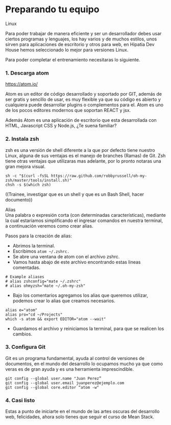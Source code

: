 # Preparando tu equipo   
Linux

Para poder trabajar de manera eficiente y ser un desarrollador debes usar ciertos programas y lenguajes, los hay varios y de muchos estilos, unos sirven para aplicaciones de escritorio y otros para web, en Hipatia Dev House hemos seleccionado lo mejor para versiones Linux.

Para poder completar el entrenamiento necesitaras lo siguiente.

### 1. Descarga atom

https://atom.io/

Atom es un editor de código desarrollado y soportado por GIT, además de ser gratis y sencillo de usar, es muy flexible ya que su código es abierto y cualquiera puede desarrollar plugins o complementos para el. Atom es uno de los pocos editores modernos que soportan REACT y jsx.

Además Atom es una aplicación de escritorio que esta desarrollada con HTML, Javascript CSS y Node.js, ¿Te suena familiar?

### 2. Instala zsh

zsh es una versión de shell diferente a la que por defecto tiene nuestro Linux, alguna de sus ventajas es el manejo de branches (Ramas) de Git. Zsh tiene otras ventajas que utilizaras mas adelante, por lo pronto notaras una gran mejora visual.

```
sh -c "$(curl -fsSL https://raw.github.com/robbyrussell/oh-my-zsh/master/tools/install.sh)"
chsh -s $(which zsh)
```
((Trainee, investigar que es un shell y que es un Bash Shell, hacer documento))

Alias   
Una palabra o expresión corta (con determinadas características), mediante la cual estaríamos simplificando el ingresar comandos en nuestra terminal, a continuación veremos como crear alias.

Pasos para la creación de alias:

- Abrimos la terminal.
- Escribimos ```atom ~/.zshrc.```
- Se abre una ventana de atom con el archivo zshrc.
- Vamos hasta abajo de este archivo encontrando estas lineas comentadas.
```
# Example aliases
# alias zshconfig="mate ~/.zshrc"
# alias ohmyzsh="mate ~/.oh-my-zsh"
```

- Bajo los comentarios agregamos los alias que queremos utilizar, podemos crear lo alias que creamos necesarios.

```
alias e="atom"
alias pro="cd ~/Projects"
which -s atom && export EDITOR="atom --wait"
```
- Guardamos el archivo y reiniciamos la terminal, para que se realicen los cambios.


### 3. Configura Git

Git es un programa fundamental, ayuda al control de versiones de documentos, en el mundo del desarrollo lo ocupamos mucho ya que como veras es de gran ayuda y es una herramienta imprescindible.

```
git config --global user.name "Juan Perez”
git config --global user.email juanperez@ejemplo.com
git config --global core.editor “atom -w"
```

### 4. Casi listo

Estas a punto de iniciarte en el mundo de las artes oscuras del desarrollo web, felicidades, ahora solo tienes que seguir el curso de Mean Stack.
